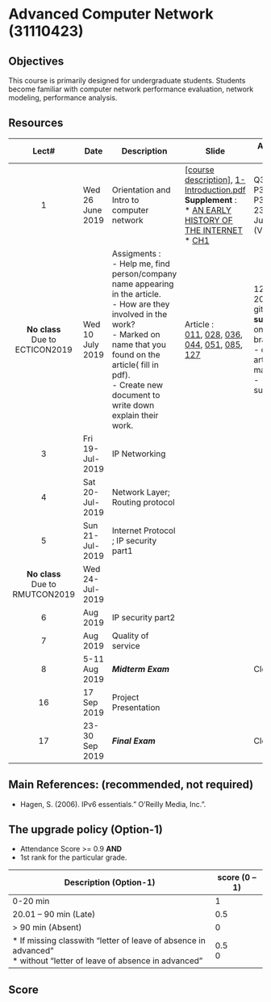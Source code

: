 # Advanced Computer Network (31110423)

## Objectives
 This course is primarily designed for undergraduate students. Students become familiar with computer network performance evaluation, network modeling, performance analysis.

## Resources 

| Lect# | Date | Description  |Slide| Assignment Due Date |
|:-----:|------|-------------|----|---------------------|
|  1 |Wed 26 June 2019| Orientation and Intro to computer network| [[course description]](https://drive.google.com/open?id=1P_F9QmOwFX6FlnDPF-qrr2rO22kUy5kl), [1-Introduction.pdf](https://drive.google.com/file/d/1dlxGSjbRyQqPGkCvuRlTvN9PnKpz7mQR/view?usp=sharing) <br> **Supplement** : <br> * [AN EARLY HISTORY OF THE INTERNET](https://ieeexplore.ieee.org/stamp/stamp.jsp?tp=&arnumber=5534584)<br> * [CH1](https://drive.google.com/file/d/1mU3kApNyZeisXFIa9T6FfW_FIZfgX2q_/view?usp=sharing) | Q3-1,P3-1, P3-2, P3-3, P3-7, P3-12 <br>23:59 5-July-2019 (Via. github) |
| **No class** <br> Due to ECTICON2019 | Wed 10 July 2019 |Assigments : <br> - Help me, find person/company name appearing in the article. <br> - How are they involved in the work? <br> - Marked on name that you found on the article( fill in pdf). <br> - Create new document to write down explain their work. |Article : <br>  [011](https://drive.google.com/file/d/1rLc-bxVpTO7hmnRArlS6pC4oAjNYLDdt/view?usp=sharing), [028](https://drive.google.com/file/d/1TgNmInvnUAyFA9Fa9ud2JXixDorGhUoA/view?usp=sharing), [036](https://drive.google.com/file/d/1TKguWcoWfofEWyl9Ql8gLAXq8fGqS6eP/view?usp=sharing), [044](https://drive.google.com/file/d/1X5LaTRCEwZUzpEPGoa4KOHd1Bl3idml_/view?usp=sharing), [051](https://drive.google.com/file/d/1UkxTFjUYLZp4IxqnQ2ql5_SHSU8XmD2h/view?usp=sharing), [085](https://drive.google.com/file/d/18G_CXN1nAJbaMZEZEYedkOK2Xx7MX_P-/view?usp=sharing), [127](https://drive.google.com/file/d/1-uRdsqPKeH6LEw-kAFdLpGARncwwsfRS/view?usp=sharing)|12-July-2019 (Via. github) <br> **submit** 2 files on your branch <br> - original article with marked <br> - sumarized.pdf |
| 3 | Fri 19-Jul-2019 | IP Networking  || |
| 4 | Sat 20-Jul-2019 |Network Layer; Routing protocol   || |
| 5 | Sun 21-Jul-2019 |Internet Protocol ; IP security part1   || |
|**No class** <br> Due to RMUTCON2019| Wed 24-Jul-2019| || |
| 6 |   Aug 2019 |IP security part2   || |
| 7 |   Aug 2019 | Quality of service || |
| 8 | 5-11 Aug 2019 | ***Midterm Exam*** || Close book |
| 16 | 17 Sep 2019 | Project Presentation || |
| 17 | 23-30 Sep 2019 | ***Final Exam***  || Close book |

## Main References: (recommended, not required)
- Hagen, S. (2006). IPv6 essentials.” O’Reilly Media, Inc.”.

## The upgrade policy (Option-1)
* Attendance Score >= 0.9  **AND** 
* 1st rank for the particular grade.

| Description (Option-1)                                                                                                    | score (0 – 1) |
|----------------------------------------------------------------------------------------------------------------|---------------|
| 0-20 min                                                                                                       | 1             |
| 20.01 – 90 min (Late)                                                                                          | 0.5           |
| > 90 min (Absent)                                                                                              | 0             |
| * If missing classwith “letter of leave of absence in advanced” <br> * without “letter of leave of absence in advanced” | 0.5 <br>0         |


## Score

